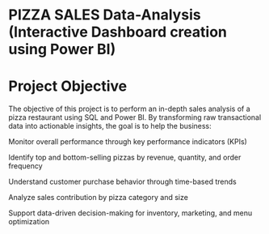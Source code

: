 # PIZZA SALES Data-Analysis (Interactive Dashboard creation using Power BI)
# Project Objective
The objective of this project is to perform an in-depth sales analysis of a pizza restaurant using SQL and Power BI. By transforming raw transactional data into actionable insights, the goal is to help the business:

Monitor overall performance through key performance indicators (KPIs)

Identify top and bottom-selling pizzas by revenue, quantity, and order frequency

Understand customer purchase behavior through time-based trends

Analyze sales contribution by pizza category and size

Support data-driven decision-making for inventory, marketing, and menu optimization
